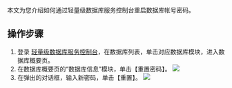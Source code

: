 
本文为您介绍如何通过轻量级数据库服务控制台重启数据库帐号密码。

## 操作步骤
1. 登录 [轻量级数据库服务控制台](https://console.cloud.tencent.com/lighthouse/db/index)，在数据库列表，单击对应数据库模块，进入数据库概要页。
2. 在数据库概要页的“数据库信息”模块，单击【重置密码】。
![](https://main.qcloudimg.com/raw/369df1af7fa4b46e707ed5d7da62482e.png)
3. 在弹出的对话框，输入新密码，单击【重置】。
![](https://main.qcloudimg.com/raw/e4affa4e36c2a4ddf8ce5a7fd878beba.png)
